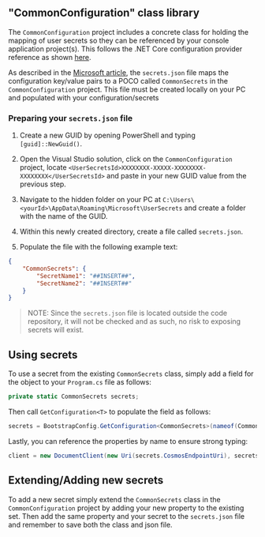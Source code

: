 ## "CommonConfiguration" class library

The `CommonConfiguration` project includes a concrete class for holding the mapping of user secrets so they can be referenced by your console application project(s). This follows the .NET Core configuration provider reference as shown [here](https://docs.microsoft.com/en-us/aspnet/core/fundamentals/configuration/?view=aspnetcore-2.2).

As described in the [Microsoft article](https://docs.microsoft.com/en-us/aspnet/core/security/app-secrets?view=aspnetcore-2.2&tabs=windows), the `secrets.json` file maps the configuration key/value pairs to a POCO called `CommonSecrets` in the `CommonConfiguration` project. This file must be created locally on your PC and populated with your configuration/secrets

### Preparing your `secrets.json` file

1. Create a new GUID by opening PowerShell and typing `[guid]::NewGuid()`.

2. Open the Visual Studio solution, click on the `CommonConfiguration` project, locate `<UserSecretsId>XXXXXXXX-XXXXX-XXXXXXXX-XXXXXXXX</UserSecretsId>` and paste in your new GUID value from the previous step.

3. Navigate to the hidden folder on your PC at `C:\Users\<yourId>\AppData\Roaming\Microsoft\UserSecrets` and create a folder with the name of the GUID.

4. Within this newly created directory, create a file called `secrets.json`.

5. Populate the file with the following example text:

```json
{
    "CommonSecrets": {
        "SecretName1": "##INSERT##",
        "SecretName2": "##INSERT##"
    }
}
```

>NOTE: Since the `secrets.json` file is located outside the code repository, it will not be checked and as such, no risk to exposing secrets will exist.

## Using secrets

To use a secret from the existing `CommonSecrets` class, simply add a field for the object to your `Program.cs` file as follows:

```c#
private static CommonSecrets secrets;
```

Then call `GetConfiguration<T>` to populate the field as follows:

```c#
secrets = BootstrapConfig.GetConfiguration<CommonSecrets>(nameof(CommonSecrets));
```

Lastly, you can reference the properties by name to ensure strong typing:

```c#
client = new DocumentClient(new Uri(secrets.CosmosEndpointUri), secrets.CosmosPrimaryKey);
```

## Extending/Adding new secrets

To add a new secret simply extend the `CommonSecrets` class in the `CommonConfiguration` project by adding your new property to the existing set. Then add the same property and your secret to the `secrets.json` file and remember to save both the class and json file.
